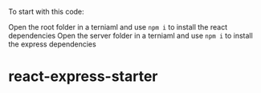 To start with this code:

Open the root folder in a terniaml and use `npm i` to install the react dependencies
Open the server folder in a terniaml and use `npm i` to install the express dependencies 
# react-express-starter
